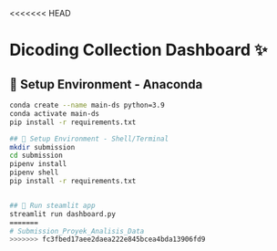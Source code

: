 <<<<<<< HEAD
# Dicoding Collection Dashboard ✨

## 📌 Setup Environment - Anaconda
```bash
conda create --name main-ds python=3.9
conda activate main-ds
pip install -r requirements.txt

## 📌 Setup Environment - Shell/Terminal
mkdir submission
cd submission
pipenv install
pipenv shell
pip install -r requirements.txt


## 📌 Run steamlit app
streamlit run dashboard.py
=======
# Submission_Proyek_Analisis_Data
>>>>>>> fc3fbed17aee2daea222e845bcea4bda13906fd9
